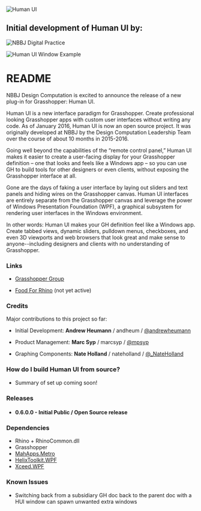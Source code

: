 ![Human UI](https://bytebucket.org/andheum/humanui/raw/14a8fde782f47a804ee68263b62447c114670fb9/SupportingMaterials/Logo2.png "Human UI")

## Initial development of Human UI by: ##
![NBBJ Digital Practice](https://bytebucket.org/andheum/humanui/raw/1f7dbf4f739ee5afdd0be025e6d9459a77599818/SupportingMaterials/nbbj-digitalPractice_med.png "NBBJ Digital Practice") 



![Human UI Window Example](https://bytebucket.org/andheum/humanui/raw/6f144b09295e991a4e42db0a0414999d34640344/SupportingMaterials/SimpleExample3_sm.gif)

# README #
NBBJ Design Computation is excited to announce the release of a new plug-in for Grasshopper: Human UI. 

Human UI is a new interface paradigm for Grasshopper. Create professional looking Grasshopper apps with custom user interfaces without writing any code.
As of January 2016, Human UI is now an open source project. It was originally developed at NBBJ by the Design Computation Leadership Team over the course of about 10 months in 2015-2016.

Going well beyond the capabilities of the “remote control panel,” Human UI makes it easier to create a user-facing display for your Grasshopper definition – one that looks and feels like a Windows app – so you can use GH to build tools for other designers or even clients, without exposing the Grasshopper interface at all.

Gone are the days of faking a user interface by laying out sliders and text panels and hiding wires on the Grasshopper canvas. Human UI interfaces are entirely separate from the Grasshopper canvas and leverage the power of Windows Presentation Foundation (WPF), a graphical subsystem for rendering user interfaces in the Windows environment.

In other words: Human UI makes your GH definition feel like a Windows app. Create tabbed views, dynamic sliders, pulldown menus, checkboxes, and even 3D viewports and web browsers that look great and make sense to anyone--including designers and clients with no understanding of Grasshopper.

### Links ###

* [Grasshopper Group](http://www.grasshopper3d.com/group/human-ui)

* [Food For Rhino](http://www.food4Rhino.com/project/humanui) (not yet active)

### Credits ###
Major contributions to this project so far:

* Initial Development: **Andrew Heumann** / andheum / [@andrewheumann](https://twitter.com/andrewheumann)

* Product Management: **Marc Syp** / marcsyp / [@mpsyp](https://twitter.com/mpsyp)

* Graphing Components: **Nate Holland** / nateholland / [@_NateHolland](https://twitter.com/_NateHolland)


### How do I build Human UI from source? ###
* Summary of set up coming soon!

### Releases ###
* #### 0.6.0.0 - Initial Public / Open Source release

### Dependencies ###
* Rhino + RhinoCommon.dll
* Grasshopper
* [MahApps.Metro](https://github.com/MahApps/MahApps.Metro)
* [HelixToolkit.WPF](https://github.com/helix-toolkit)
* [Xceed.WPF](http://wpftoolkit.codeplex.com/)

### Known Issues ###
* Switching back from a subsidiary GH doc back to the parent doc with a HUI window can spawn unwanted extra windows
